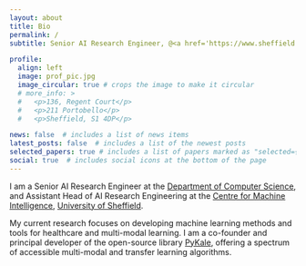 ```yaml
---
layout: about
title: Bio
permalink: /
subtitle: Senior AI Research Engineer, @<a href='https://www.sheffield.ac.uk'>The University of Sheffield</a>.

profile:
  align: left
  image: prof_pic.jpg
  image_circular: true # crops the image to make it circular
  # more_info: >
  #   <p>136, Regent Court</p>
  #   <p>211 Portobello</p>
  #   <p>Sheffield, S1 4DP</p>

news: false  # includes a list of news items
latest_posts: false  # includes a list of the newest posts
selected_papers: true # includes a list of papers marked as "selected={true}"
social: true  # includes social icons at the bottom of the page
---
```


I am a Senior AI Research Engineer at the [Department of Computer Science](https://www.sheffield.ac.uk/dcs/), and Assistant Head of AI Research Engineering at the [Centre for Machine Intelligence](https://www.sheffield.ac.uk/machine-intelligence), [University of Sheffield](https://www.sheffield.ac.uk/).

My current research focuses on developing machine learning methods and tools for healthcare and multi-modal learning. I am a co-founder and principal developer of the open-source library [PyKale](https://github.com/pykale/pykale), offering a spectrum of accessible multi-modal and transfer learning algorithms.

<!-- I received the Ph.D. degree in Signal and Information Processing from the [University of Chinese Academy of Sciences](https://english.ucas.ac.cn/) in 2023. Prior to that, I received the B.Eng. degree in Measuring Control Technology and Instruments from [Southeast University](https://www.seu.edu.cn/english/) in 2016. I was a visiting researcher with the Department of Computer Science, University of Sheffield, from 2019 to 2021. -->

<!-- Write your biography here. Tell the world about yourself. Link to your favorite [subreddit](http://reddit.com). You can put a picture in, too. The code is already in, just name your picture `prof_pic.jpg` and put it in the `img/` folder.

Put your address / P.O. box / other info right below your picture. You can also disable any of these elements by editing `profile` property of the YAML header of your `_pages/about.md`. Edit `_bibliography/papers.bib` and Jekyll will render your [publications page](/al-folio/publications/) automatically.

Link to your social media connections, too. This theme is set up to use [Font Awesome icons](http://fortawesome.github.io/Font-Awesome/) and [Academicons](https://jpswalsh.github.io/academicons/), like the ones below. Add your Facebook, Twitter, LinkedIn, Google Scholar, or just disable all of them. -->
